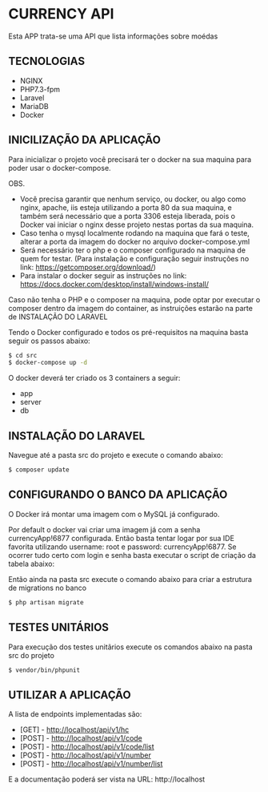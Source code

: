 # CURRENCY API
Esta APP trata-se uma API que lista informações sobre moédas

## TECNOLOGIAS
- NGINX
- PHP7.3-fpm
- Laravel
- MariaDB
- Docker

## INICILIZAÇÃO DA APLICAÇÃO
Para inicializar o projeto você precisará ter o docker na sua maquina para poder usar o docker-compose.

OBS. 
- Você precisa garantir que nenhum serviço, ou docker, ou algo como nginx, apache, iis esteja utilizando a porta 80 da sua maquina, e também será necessário que a porta 3306 esteja liberada, pois o Docker vai iniciar o nginx desse projeto nestas portas da sua maquina.
- Caso tenha o mysql localmente rodando na maquina que fará o teste, alterar a porta da imagem do docker no arquivo docker-compose.yml
- Será necessário ter o php e o composer configurado na maquina de quem for testar. (Para instalação e configuração seguir instruções no link: https://getcomposer.org/download/)
- Para instalar o docker seguir as instruções no link: https://docs.docker.com/desktop/install/windows-install/

Caso não tenha o PHP e o composer na maquina, pode optar por executar o composer dentro da imagem do container, as instruições estarão na parte de INSTALAÇÃO DO LARAVEL

Tendo o Docker configurado e todos os pré-requisitos na maquina basta seguir os passos abaixo:

```bash
$ cd src
$ docker-compose up -d
```

O docker deverá ter criado os 3 containers a seguir:
- app
- server
- db 

## INSTALAÇÃO DO LARAVEL
Navegue até a pasta src do projeto e execute o comando abaixo:
```bash
$ composer update
```

## C0NFIGURANDO O BANCO DA APLICAÇÃO
O Docker irá montar uma imagem com o MySQL já configurado.

Por default o docker vai criar uma imagem já com a senha currencyApp!6877 configurada. Então basta tentar logar por sua IDE favorita utilizando username: root e password: currencyApp!6877.
Se ocorrer tudo certo com login e senha basta executar o script de criação da tabela abaixo:

Então ainda na pasta src execute o comando abaixo para criar a estrutura de migrations no banco
```bash
$ php artisan migrate
```

## TESTES UNITÁRIOS
Para execução dos testes unitãrios execute os comandos abaixo na pasta src do projeto

```bash
$ vendor/bin/phpunit
```

## UTILIZAR A APLICAÇÃO
A lista de endpoints implementadas são:

- [GET] - [http://localhost/api/v1/hc](http://localhost/#1)
- [POST] - [http://localhost/api/v1/code](http://localhost/#2)
- [POST] - [http://localhost/api/v1/code/list](http://localhost/#3)
- [POST] - [http://localhost/api/v1/number](http://localhost/#4)
- [POST] - [http://localhost/api/v1/number/list](http://localhost/#5)

E a documentação poderá ser vista na URL: http://localhost



